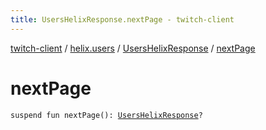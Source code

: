 ```yaml
---
title: UsersHelixResponse.nextPage - twitch-client
---
```


[twitch-client](../../index.html) / [helix.users](../index.html) / [UsersHelixResponse](index.html) / [nextPage](./next-page.html)

# nextPage

`suspend fun nextPage(): `[`UsersHelixResponse`](index.html)`?`